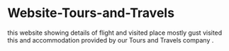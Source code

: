 # Website-Tours-and-Travels
this website showing details of flight and visited place mostly gust visited this and accommodation provided by our Tours and Travels company . 

